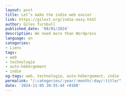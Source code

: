 ```yaml
---
layout: post
title: Let’s make the indie web easier
link: https://gilest.org/indie-easy.html
author: Giles Turnbull
published_date: '08/01/2024'
description: We need more than Wordpress
language: en
categories:
- Liens
tags:
- web
- technologie
- auto-hébergement
- indie
og-tags: web, technologie, auto-hébergement, indie
permalink: "/:categories/:year/:month/:day/:title/"
date: '2024-11-05 20:55:44 +0100'
---
```

